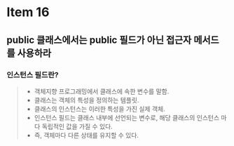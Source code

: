 # Item 16

## public 클래스에서는 public 필드가 아닌 접근자 메서드를 사용하라

### 인스턴스 필드란?
> - 객체지향 프로그래밍에서 클래스에 속한 변수를 말함. <br>
> - 클래스는 객체의 특성을 정의하는 템플릿.<br>
> - 클래스의 인스턴스는 이러한 특성을 가진 실제 객체. <br>
> - 인스턴스 필드는 클래스 내부에 선언되는 변수로, 해당 클래스의 인스턴스 마다 독립적인 값을 가질 수 있다.<br>
> - 즉, 객체마다 다른 상태를 유지할 수 있다.
